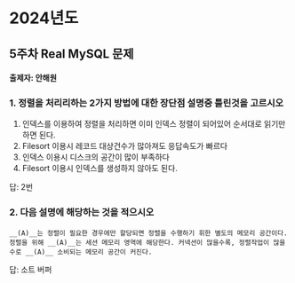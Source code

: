 # 2024년도
## 5주차 Real MySQL 문제
#### 출제자: 안해원

### 1. 정렬을 처리리하는 2가지 방법에 대한 장단점 설명중 틀린것을 고르시오
1) 인덱스를 이용하여 정렬을 처리하면 이미 인덱스 정렬이 되어있어 순서대로 읽기만 하면 된다.
2) Filesort 이용시 레코드 대상건수가 많아져도 응답속도가 빠르다
3) 인덱스 이용시 디스크의 공간이 많이 부족하다
4) Filesort 이용시 인덱스를 생성하지 않아도 된다.
 

답: 2번

### 2. 다음 설명에 해당하는 것을 적으시오
```
__(A)__는 정렬이 필요한 경우에만 할당되면 정렬을 수행하기 휘한 별도의 메모리 공간이다.
정렬을 위해 __(A)__는 세션 메모리 영역에 해당한다. 커넥션이 많을수록, 정렬작업이 많을수로 __(A)__ 소비되는 메모리 공간이 커진다.
```
답: 소트 버퍼
